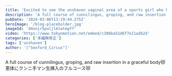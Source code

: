 ```yaml
---
title: 'Excited to see the unshaven vaginal area of a sports girl who has been dancing all her life'
description: 'A full course of cunnilingus, groping, and raw insertion in a graceful body😻'
pubDate: '2024-03-06T13:19:44.275Z'
heroImage: '/blog-placeholder.jpg'
imageId: 'd4xnjr5puljlmlwtegff'
video: 'https://www.tokyomotion.net/embed/c306ba51d6f7e11adb2d'
categories: ['本編無修正']
tags: ['unshaven']
author: '["Sexford_Circus"]'
---
```


A full course of cunnilingus, groping, and raw insertion in a graceful body😻<br>
恵体にクンニ手マン生挿入のフルコース😻




